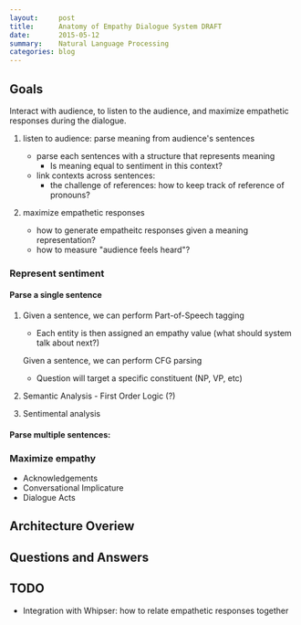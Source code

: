 ```yaml
---
layout:     post
title:      Anatomy of Empathy Dialogue System DRAFT
date:       2015-05-12
summary:    Natural Language Processing
categories: blog
---
```


## Goals

Interact with audience, to listen to the audience, and maximize empathetic responses during the dialogue.
  1. listen to audience: parse meaning from audience's sentences
      - parse each sentences with a structure that represents meaning
        * Is meaning equal to sentiment in this context?
      - link contexts across sentences:
        * the challenge of references: how to keep track of reference of pronouns?

  2. maximize empathetic responses
      - how to generate empatheitc responses given a meaning representation?
      - how to measure "audience feels heard"?

### Represent sentiment

#### Parse a single sentence
1. Given a sentence, we can perform Part-of-Speech tagging
   - Each entity is then assigned an empathy value (what should system talk about next?)

   Given a sentence, we can perform CFG parsing
   - Question will target a specific constituent (NP, VP, etc)

2. Semantic Analysis - First Order Logic (?)

3. Sentimental analysis

#### Parse multiple sentences:


### Maximize empathy
- Acknowledgements
- Conversational Implicature
- Dialogue Acts

## Architecture Overiew

## Questions and Answers

## TODO
- Integration with Whipser: how to relate empathetic responses together
